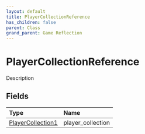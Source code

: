 ```yaml
---
layout: default
title: PlayerCollectionReference
has_children: false
parent: Class
grand_parent: Game Reflection
---
```

# PlayerCollectionReference
Description 

## Fields

| Type | Name |
|:----------|:--------------|
| [PlayerCollection1](/riftbreaker-wiki/docs/game-reflection/components/player_collection1/) | player_collection |

